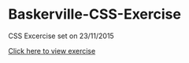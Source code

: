 # Baskerville-CSS-Exercise
CSS Excercise set on 23/11/2015

[Click here to view exercise](http://williamipark.github.io/Baskerville-CSS-Exercise/Baskerville.html)